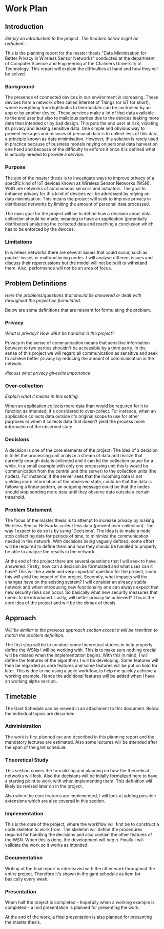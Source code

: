 # Work Plan

## Introduction

_Simply an introduction to the project. The headers below might be redudant..._

This is the planning report for the master thesis "Data Minimisation for Better Privacy in Wireless Sensor Networks" conducted at the department of Computer Science and Engineering at the Chalmers University of Technology. This report will explain the difficulties at hand and how they will be solved. 

### Background

The presence of connected devices in our environment is increasing. These devices form a network often called Internet of Things (or IoT for short), where everything from lightbulbs to thermostats can be controlled by an app or by another device. These services make a lot of that data available to the end user but also to malicious parties due to the devices leaking more data than intended or by bad design. This puts the end user at risk, violating its privacy and leaking sensitive data. One simple and obvious way to prevent leakages and misuses of personal data is to collect less of this data, a principle known as data minimisation. However, this solution is rarely used in practice because of business models relying on personal data harvest on one hand and because of the difficulty to enforce it once it is defined what is actually needed to provide a service.

### Purpose

The aim of the master thesis is to investigate ways to improve privacy of a specific kind of IoT devices known as Wireless Sensor Networks (WSN). WSN are networks of autonomous sensors and actuators. The goal to enhance privacy for this kind of devices will be addressed by relying on data minimisation. This means the project will seek to improve privacy in distributed networks by limiting the amount of personal data processed.

The main goal for the project will be to define how a decision about data collection should be made, meaning to have an application (potentially distributed) analyzing the collected data and reaching a conclusion which has to be enforced by the devices. 

### Limitations

In wireless networks there are several issues that could occur, such as packet-losses or malfunctioning nodes. I will analyse different issues and discuss their repercussions but the model will not be built to withstand them. Also, performance will not be an area of focus.

## Problem Definitions
_Here the problems/questions that should be answered or dealt with throughout the project be formulated._

Below are some definitions that are relevant for formulating the problem.

### Privacy
_What is privacy? How will it be handled in the project?_

Privacy in the sense of communication means that sensitive information between to two parties shouldn't be accessible by a third party. In the sense of this project we will regard all communication as sensitive and seek to achieve better privacy by reducing the amount of communication in the network. 

_discuss what privacy gives/its importance_

### Over-collection
_Explain what it means in this setting._

When an application collects more data than would be required for it to function as intended, it's considered to over-collect. For instance, when an application collects data outside it's original scope to use for other purposes or when it collects data that doesn't yield the process more information of the observed state. 

### Decisions

A decision is one of the core elements of the project. The idea of a decision is to let the processing unit analyze a stream of data and realize that currently enough data is collected and it can let the collection pause for a while. In a small example with only one processing unit this is would be communication from the central unit (the server) to the collection units (the nodes). For instance, if the server sees that the incoming data is not yielding more information of the observed state, could be that the data is following a linear pattern, an outgoing message could be that the nodes should stop sending more data until they observe data outside a certain threshold.

### Problem Statement

The focus of the master thesis is to attempt to increase privacy by making Wireless Sensor Networks collect less data (prevent over-collection). The way I expect to do so is by using 'Decisions'. The idea is to make a node stop collecting data for periods of time, to minimize the communication needed in the network. With decisions being vaguely defined, some effort will be required to define them and how they should be handled to properly be able to analyze the results in the network. 

At the end of the project there are several questions that I will seek to have answered. Firstly, how can a decision be formulated and what uses can it have? This will be a wide and very important question for the project, since this will yield the impact of the project. Secondly, what impacts will the changes have on the existing system? I will consider an already stable network and when introducing new functionality one can always expect that new security risks can occur. So basically what new security measures that needs to be introduced. Lastly, will better privacy be achieved? This is the core idea of the project and will be the climax of thesis.

## Approach

_Will be similar to the previous approach section except it will be rewritten to match the problem definition._

The first step will be to conduct some theoretical studies to help properly define the WSNs I will be working with. This is to make sure nothing crucial will be missed when the implementation begins. With this in mind, I will define the features of the algorithms I will be developing. Some features will then be regarded as core features and some features will be put on hold for later. This is due to me using a agile workflow, to help me quickly achieve a working example. Hence the additional features will be added when I have an working alpha version. 

## Timetable

The Gant Schedule can be viewed in an attachment to this document. Below the individual topics are described.

### Administration

The work is first planned out and described in this planning report and the mandatory lectures are estimated. Also some lectures will be attended after the span of the gant schedule. 

### Theoretical Study

This section covers the formalizing and planning on how the theoretical networks will look. Also the decisions will be intially formalized here to have a starting point to work with when implementing them. This definition will likely be revised later on in the project. 

Also when the core features are implemented, I will look at adding possible extensions which are also covered in this section. 

### Implementation

This is the core of the project, where the workflow will first be to construct a code skeleton to work from. The skeleton will define the procedures required for handling the decisions and also contain the other features of the WSN. When this is done, the development will begin. Finally I will validate the work so it works as intended. 

### Documentation

Writing of the final report is interleaved with the other work throughout the entire project. Therefore it's shown in the gant schedule as item for basically every week. 

### Presentation

When half the project is completed - hopefully when a working example is completed - a mid presentation is planned for presenting the work. 

At the end of the work, a final presentation is also planned for presenting the master thesis.
